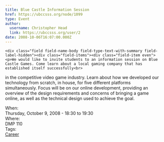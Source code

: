 ```yaml
---
title: Blue Castle Information Session 
href: https://ubccsss.org/node/1099
type: Event
author:
  username: Christopher Head
  link: https://ubccsss.org/user/2
date: 2008-10-06T16:07:00.000Z
---
```



    <div class="field field-name-body field-type-text-with-summary field-label-hidden"><div class="field-items"><div class="field-item even"><p>We would like to invite students to an information session on Blue Castle Games. Come learn about a local gaming company that has established itself successfully<br>
in the competitive video game industry. Learn about how we developed our technology from scratch, in house, for five different platforms simultaneously. Focus will be on our online development, providing an overview of the design requirements and concerns of bringing a game online, as well as the technical design used to achieve the goal.</p>
</div></div></div><div class="field field-name-field-dates field-type-datetime field-label-above"><div class="field-label">When:&#xA0;</div><div class="field-items"><div class="field-item even"><span class="date-display-single">Thursday, October 9, 2008 - <span class="date-display-range"><span class="date-display-start">18:30</span> to <span class="date-display-end">19:30</span></span></span></div></div></div><div class="field field-name-field-location field-type-text field-label-above"><div class="field-label">Where:&#xA0;</div><div class="field-items"><div class="field-item even">DMP 110</div></div></div>    <footer>
    <div class="field field-name-field-tags field-type-taxonomy-term-reference field-label-above"><div class="field-label">Tags:&#xA0;</div><div class="field-items"><div class="field-item even"><a href="/career">Career</a></div></div></div>      </footer>
    